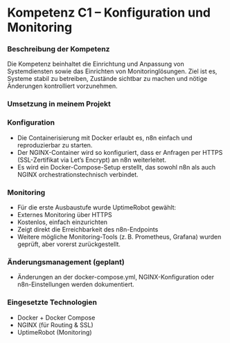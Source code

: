# Kompetenz C1 – Konfiguration und Monitoring

### Beschreibung der Kompetenz

Die Kompetenz beinhaltet die Einrichtung und Anpassung von Systemdiensten sowie das Einrichten von Monitoringlösungen. Ziel ist es, Systeme stabil zu betreiben, Zustände sichtbar zu machen und nötige Änderungen kontrolliert vorzunehmen.

### Umsetzung in meinem Projekt

### Konfiguration
- Die Containerisierung mit Docker erlaubt es, n8n einfach und reproduzierbar zu starten.
- Der NGINX-Container wird so konfiguriert, dass er Anfragen per HTTPS (SSL-Zertifikat via Let’s Encrypt) an n8n weiterleitet.
- Es wird ein Docker-Compose-Setup erstellt, das sowohl n8n als auch NGINX orchestrationstechnisch verbindet.

### Monitoring
- Für die erste Ausbaustufe wurde UptimeRobot gewählt:
- Externes Monitoring über HTTPS
- Kostenlos, einfach einzurichten
- Zeigt direkt die Erreichbarkeit des n8n-Endpoints
- Weitere mögliche Monitoring-Tools (z. B. Prometheus, Grafana) wurden geprüft, aber vorerst zurückgestellt.

### Änderungsmanagement (geplant)
- Änderungen an der docker-compose.yml, NGINX-Konfiguration oder n8n-Einstellungen werden dokumentiert.

### Eingesetzte Technologien
- Docker + Docker Compose
- NGINX (für Routing & SSL)
- UptimeRobot (Monitoring)

